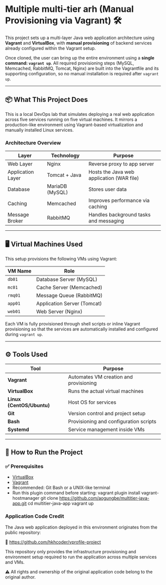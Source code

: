 # Multiple multi-tier arh (Manual Provisioning via Vagrant) 🛠️

This project sets up a multi-layer Java web application architecture using **Vagrant** and **VirtualBox**, with **manual provisioning** of backend services already configured within the Vagrant setup.

Once cloned, the user can bring up the entire environment using a **single command: `vagrant up`**. All required provisioning steps (MySQL, Memcached, RabbitMQ, Tomcat, Nginx) are built into the Vagrantfile and its supporting configuration, so no manual installation is required after `vagrant up`.

---

## 📦 What This Project Does

This is a local DevOps lab that simulates deploying a real web application across five services running on five virtual machines. It mirrors a production-like environment using Vagrant-based virtualization and manually installed Linux services.

### Architecture Overview

| Layer            | Technology     | Purpose                      |
|------------------|----------------|-------------------------------|
| Web Layer        | Nginx          | Reverse proxy to app server  |
| Application Layer| Tomcat + Java  | Hosts the Java web application (WAR file) |
| Database         | MariaDB (MySQL)| Stores user data              |
| Caching          | Memcached      | Improves performance via caching |
| Message Broker   | RabbitMQ       | Handles background tasks and messaging |

---

## 🖥️ Virtual Machines Used

This setup provisions the following VMs using Vagrant:

| VM Name | Role            |
|---------|-----------------|
| `db01`  | Database Server (MySQL) |
| `mc01`  | Cache Server (Memcached) |
| `rmq01` | Message Queue (RabbitMQ) |
| `app01` | Application Server (Tomcat) |
| `web01` | Web Server (Nginx) |

Each VM is fully provisioned through shell scripts or inline Vagrant provisioning so that the services are automatically installed and configured during `vagrant up`.

---

## ⚙️ Tools Used

| Tool          | Purpose                               |
|---------------|----------------------------------------|
| **Vagrant**   | Automates VM creation and provisioning |
| **VirtualBox**| Runs the actual virtual machines       |
| **Linux (CentOS/Ubuntu)** | Host OS for services       |
| **Git**       | Version control and project setup      |
| **Bash**      | Provisioning and configuration scripts |
| **Systemd**   | Service management inside VMs          |

---

## 🚀 How to Run the Project

### ✅ Prerequisites

- [VirtualBox](https://www.virtualbox.org/)
- [Vagrant](https://www.vagrantup.com/)
- Recommended: Git Bash or a UNIX-like terminal
- Run this plugin command before starting: vagrant plugin install vagrant-hostmanager
 git clone https://github.com/aogungbe/multitier-java-app.git
 cd multitier-java-app
 vagrant up

### Application Code Credit
The Java web application deployed in this environment originates from the public repository:

🔗 https://github.com/hkhcoder/vprofile-project

This repository only provides the infrastructure provisioning and environment setup required to run the application across multiple services and VMs.

⚠️ All rights and ownership of the original application code belong to the original author.

